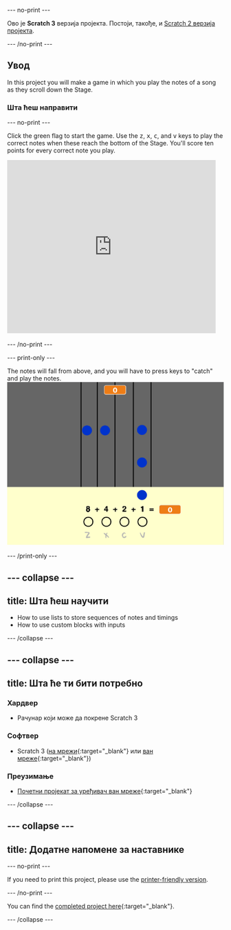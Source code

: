 \--- no-print \---

Ово је **Scratch 3** верзија пројекта. Постоји, такође, и [Scratch 2 верзија пројекта](https://projects.raspberrypi.org/en/projects/binary-hero-scratch2).

\--- /no-print \---

## Увод

In this project you will make a game in which you play the notes of a song as they scroll down the Stage.

### Шта ћеш направити

\--- no-print \---

Click the green flag to start the game. Use the <kbd>z</kbd>, <kbd>x</kbd>, <kbd>c</kbd>, and <kbd>v</kbd> keys to play the correct notes when these reach the bottom of the Stage. You'll score ten points for every correct note you play.

<div class="scratch-preview">
  <iframe allowtransparency="true" width="485" height="402" src="https://scratch.mit.edu/projects/embed/259028053/?autostart=false" frameborder="0" scrolling="no"></iframe>
</div>

\--- /no-print \---

\--- print-only \---

The notes will fall from above, and you will have to press keys to "catch" and play the notes. ![showcase](images/showcase.png)

\--- /print-only \---

## \--- collapse \---

## title: Шта ћеш научити

+ How to use lists to store sequences of notes and timings
+ How to use custom blocks with inputs

\--- /collapse \---

## \--- collapse \---

## title: Шта ће ти бити потребно

### Хардвер

+ Рачунар који може да покрене Scratch 3

### Софтвер

+ Scratch 3 ([на мрежи](http://rpf.io/scratchon){:target="_blank"} или [ван мреже](http://rpf.io/scratchoff){:target="_blank"})

### Преузимање

+ [Почетни пројекат за уређивач ван мреже](http://rpf.io/p/en/binary-hero-go){:target="_blank"}

\--- /collapse \---

## \--- collapse \---

## title: Додатне напомене за наставнике

\--- no-print \---

If you need to print this project, please use the [printer-friendly version](https://projects.raspberrypi.org/en/projects/binary-hero/print).

\--- /no-print \---

You can find the [completed project here](http://rpf.io/p/en/binary-hero-get){:target="_blank"}.

\--- /collapse \---